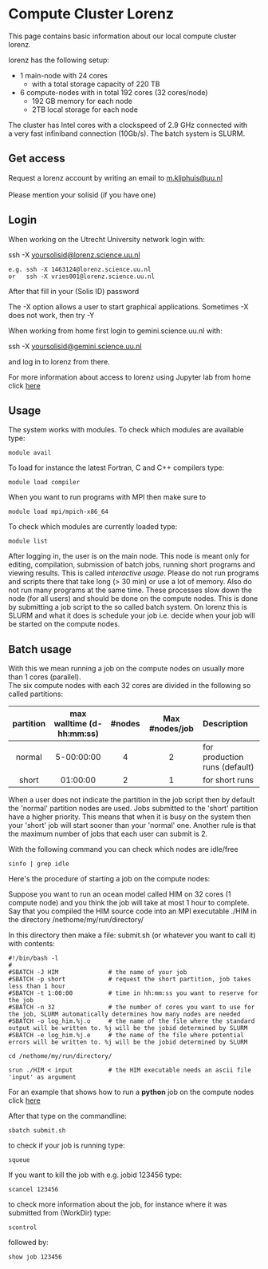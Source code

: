 # Compute Cluster Lorenz

This page contains basic information about our local compute cluster lorenz.

lorenz has the following setup:
* 1 main-node with 24 cores
  * with a total storage capacity of 220 TB
* 6 compute-nodes with in total 192 cores (32 cores/node)
  * 192 GB memory for each node 
  * 2TB local storage for each node
  
The cluster has Intel cores with a clockspeed of 2.9 GHz connected with \
a very fast infiniband connection (10Gb/s).
The batch system is SLURM.


## Get access

Request a lorenz account by writing an email to m.kliphuis@uu.nl      
         \
Please mention your solisid (if you have one)

## Login

When working on the Utrecht University network login with:

ssh -X yoursolisid@lorenz.science.uu.nl 

    e.g. ssh -X 1463124@lorenz.science.uu.nl 
    or   ssh -X vries001@lorenz.science.uu.nl
         
After that fill in your (Solis ID) password
         
The -X option allows a user to start graphical applications.
Sometimes -X does not work, then try -Y
  
When working from home first login to gemini.science.uu.nl with:

ssh -X yoursolisid@gemini.science.uu.nl

and log in to lorenz from there.
  
For more information about access to lorenz using Jupyter lab from home click [here](https://github.com/OceanParcels/UtrechtTeam/wiki/How-to-run-parcels-on-lorenz,-gemini-and-cartesius#remote-access-to-lorenz-using-jupyter-lab-from-home)

## Usage

The system works with modules. To check which modules are available type:

    module avail

To load for instance the latest Fortran, C and C++ compilers type:

    module load compiler

When you want to run programs with MPI then make sure to

    module load mpi/mpich-x86_64 

To check which modules are currently loaded type:

    module list


After logging in, the user is on the main node. This node is meant only for editing, compilation, submission of batch jobs, running short programs and viewing results. This is called *interactive usage*. Please do not run programs and scripts there that take long (> 30 min) or use a lot of memory. 
Also do not run many programs at the same time. These processes slow down the node (for all users) and should be done on the compute nodes. This is done by submitting a job script to the so called batch system. On lorenz this is SLURM and what it does is schedule your job i.e. decide when your job will be 
started on the compute nodes.

## Batch usage

With this we mean running a job on the compute nodes on usually more than 1 cores (parallel).  
The six compute nodes with each 32 cores are divided in the following so called partitions:

| partition      | max walltime (d-hh:mm:ss) | #nodes     | Max #nodes/job | Description                    |
| :------------: | :-----------------------: | :---------: | :-------------: | :----------------------------- |
| normal         | 5-00:00:00                |     4       |        2        | for production runs (default)  |
| short          | 01:00:00                  |     2       |        1        | for short runs                 |

When a user does not indicate the partition in the job script then by default the 'normal' partition nodes are used.
Jobs submitted to the 'short' partition have a higher priority. This means that when it is busy
on the system then your 'short' job will start sooner than your 'normal' one. Another rule is that the maximum number of 
jobs that each user can submit is 2. 

With the following command you can check which nodes are idle/free 

    sinfo | grep idle 

Here's the procedure of starting a job on the compute nodes:

Suppose you want to run an ocean model called HIM on 32 cores (1 compute node) and you think the job will take
at most 1 hour to complete. Say that you compiled the HIM source code into an MPI executable  ./HIM in the directory /nethome/my/run/directory/

In this directory then make a file:  submit.sh (or whatever you want to call it) with contents:

    #!/bin/bash -l
    #
    #SBATCH -J HIM              # the name of your job   
    #SBATCH -p short            # request the short partition, job takes less than 1 hour  
    #SBATCH -t 1:00:00          # time in hh:mm:ss you want to reserve for the job
    #SBATCH -n 32               # the number of cores you want to use for the job, SLURM automatically determines how many nodes are needed
    #SBATCH -o log_him.%j.o     # the name of the file where the standard output will be written to. %j will be the jobid determined by SLURM
    #SBATCH -e log_him.%j.e     # the name of the file where potential errors will be written to. %j will be the jobid determined by SLURM
 
    cd /nethome/my/run/directory/
    
    srun ./HIM < input          # the HIM executable needs an ascii file 'input' as argument


For an example that shows how to run a **python** job on the compute nodes click [here](python_example.md)

After that type on the commandline:

    sbatch submit.sh

to check if your job is running type:

    squeue

If you want to kill the job with e.g. jobid 123456 type:

    scancel 123456

to check more information about the job, for instance where it was submitted from (WorkDir) type:

    scontrol

followed by:

    show job 123456   
